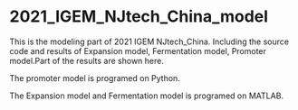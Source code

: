 # 2021_IGEM_NJtech_China_model
This is the modeling part of 2021 IGEM NJtech_China. Including the source code and results of Expansion model, Fermentation model, Promoter model.Part of the results are shown here.

The promoter model is programed on Python.

The Expansion model and Fermentation model is programed on MATLAB.
